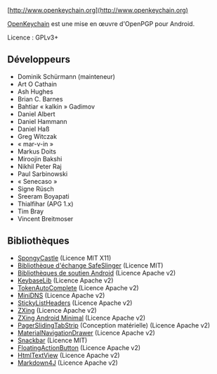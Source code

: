 
[http://www.openkeychain.org](http://www.openkeychain.org)

[OpenKeychain](http://www.openkeychain.org) est une mise en œuvre d'OpenPGP pour Android.

Licence : GPLv3+

## Développeurs
  * Dominik Schürmann (mainteneur)
  * Art O Cathain
  * Ash Hughes
  * Brian C. Barnes
  * Bahtiar « kalkin » Gadimov
  * Daniel Albert
  * Daniel Hammann
  * Daniel Haß
  * Greg Witczak
  * « mar-v-in »
  * Markus Doits
  * Miroojin Bakshi
  * Nikhil Peter Raj
  * Paul Sarbinowski
  * « Senecaso »
  * Signe Rüsch
  * Sreeram Boyapati
  * Thialfihar (APG 1.x)
  * Tim Bray
  * Vincent Breitmoser

## Bibliothèques
  * [SpongyCastle](http://rtyley.github.com/spongycastle/) (Licence MIT X11)
  * [Bibliothèque d'échange SafeSlinger](https://github.com/SafeSlingerProject/exchange-android) (Licence MIT)
  * [Bibliothèques de soutien Android](http://developer.android.com/tools/support-library/index.html) (Licence Apache v2)
  * [KeybaseLib](https://github.com/timbray/KeybaseLib) (Licence Apache v2)
  * [TokenAutoComplete](https://github.com/splitwise/TokenAutoComplete) (Licence Apache v2)
  * [MiniDNS](https://github.com/rtreffer/minidns) (Licence Apache v2)
  * [StickyListHeaders](https://github.com/emilsjolander/StickyListHeaders) (Licence Apache v2)
  * [ZXing](https://github.com/zxing/zxing) (Licence Apache v2)
  * [ZXing Android Minimal](https://github.com/journeyapps/zxing-android-embedded) (Licence Apache v2)
  * [PagerSlidingTabStrip](https://github.com/jpardogo/PagerSlidingTabStrip) (Conception matérielle)</a> (Licence Apache v2)
  * [MaterialNavigationDrawer](https://github.com/neokree/MaterialNavigationDrawer) (Licence Apache v2)
  * [Snackbar](https://github.com/nispok/snackbar) (Licence MIT)
  * [FloatingActionButton](https://github.com/futuresimple/android-floating-action-button) (Licence Apache v2)
  * [HtmlTextView](https://github.com/dschuermann/html-textview) (Licence Apache v2)
  * [Markdown4J](https://github.com/jdcasey/markdown4j) (Licence Apache v2)